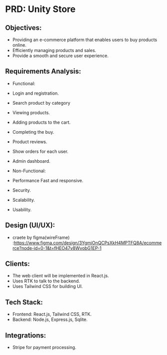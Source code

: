 # PRD: Unity Store

## Objectives:

- Providing an e-commerce platform that enables users to buy products online.
- Efficiently managing products and sales.
- Provide a smooth and secure user experience.

## Requirements Analysis:

- Functional:

- Login and registration.
- Search product by category
- Viewing products.
- Adding products to the cart.
- Completing the buy.
- Product reviews.
- Show orders for each user.
- Admin dashboard.

- Non-Functional:

- Performance Fast and responsive.
- Security.
- Scalability.
- Usability.

## Design (UI/UX):

- craete by figma(wireFrame) :https://www.figma.com/design/3YgmiOnQCPsXkH4MPTFQ8A/ecommerce?node-id=0-1&t=fHEO47v8WvobG1EP-1

## Clients:

- The web client will be implemented in React.js.
- Uses RTK to talk to the backend.
- Uses Tailwind CSS for building UI.

## Tech Stack:

- Frontend: React.js, Tailwind CSS, RTK.
- Backend: Node.js, Express.js, Sqlite.

## Integrations:

- Stripe for payment processing.
